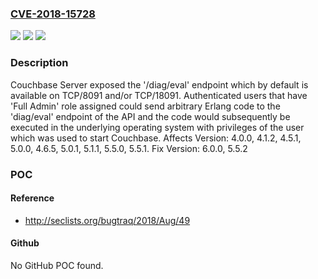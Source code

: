 ### [CVE-2018-15728](https://cve.mitre.org/cgi-bin/cvename.cgi?name=CVE-2018-15728)
![](https://img.shields.io/static/v1?label=Product&message=n%2Fa&color=blue)
![](https://img.shields.io/static/v1?label=Version&message=n%2Fa&color=blue)
![](https://img.shields.io/static/v1?label=Vulnerability&message=n%2Fa&color=brighgreen)

### Description

Couchbase Server exposed the '/diag/eval' endpoint which by default is available on TCP/8091 and/or TCP/18091. Authenticated users that have 'Full Admin' role assigned could send arbitrary Erlang code to the 'diag/eval' endpoint of the API and the code would subsequently be executed in the underlying operating system with privileges of the user which was used to start Couchbase. Affects Version: 4.0.0, 4.1.2, 4.5.1, 5.0.0, 4.6.5, 5.0.1, 5.1.1, 5.5.0, 5.5.1. Fix Version: 6.0.0, 5.5.2

### POC

#### Reference
- http://seclists.org/bugtraq/2018/Aug/49

#### Github
No GitHub POC found.

